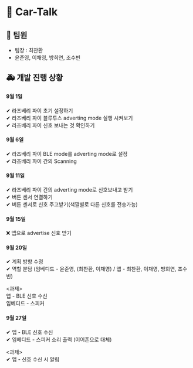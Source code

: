 # 🚗 Car-Talk

## 🚕 팀원
- 팀장 : 최찬환
- 윤준영, 이채영, 방희연, 조수빈


## 🚑 개발 진행 상황

#### 9월 1일
  ✔ 라즈베리 파이 초기 설정하기<br>
  ✔ 라즈베리 파이 블루투스 adverting mode 실행 시켜보기 <br>
  ✔ 라즈베리 파이 신호 보내는 것 확인하기

#### 9월 6일
  ✔ 라즈베리 파이 BLE mode를 adverting mode로 설정<br>
  ✔ 라즈베리 파이 간의 Scanning

#### 9월 11일
  ✔ 라즈베리 파이 간의 adverting mode로 신호보내고 받기 <br>
  ✔ 버튼 센서 연결하기 <br>
  ✔ 버튼 센서로 신호 주고받기(색깔별로 다른 신호를 전송가능) 

#### 9월 15일
  ❌ 앱으로 advertise 신호 받기
  
#### 9월 20일
  ✔ 계획 방향 수정 <br>
  ✔ 역할 분담 (임베디드 - 윤준영, (최찬환, 이채영) / 앱 - 최찬환, 이채영, 방희연, 조수빈) <br>
  
  <과제> <br>
  앱 - BLE 신호 수신 <br>
  임베디드 - 스피커
  
#### 9월 27일
  ✔ 앱 - BLE 신호 수신 <br>
  ✔ 임베디드 - 스피커 소리 출력 (이어폰으로 대체) <br>
  
  <과제> <br>
  ✔ 앱 - 신호 수신 시 알림
